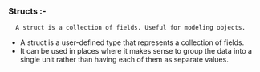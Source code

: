 ### Structs :- 
      A struct is a collection of fields. Useful for modeling objects.

- A struct is a user-defined type that represents a collection of fields.
- It can be used in places where it makes sense to group the data into a single unit rather than having each of them as separate values.
